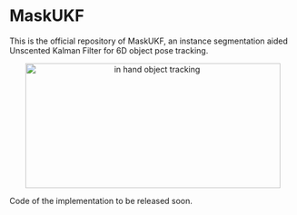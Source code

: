 # MaskUKF

This is the official repository of MaskUKF, an instance segmentation aided Unscented Kalman Filter for 6D object pose tracking.

<p align="center"><img src="https://github.com/robotology/mask-ukf/blob/master/assets/readme_fig.png" alt="in hand object tracking" width="449" height="220"/></p>

Code of the implementation to be released soon.
